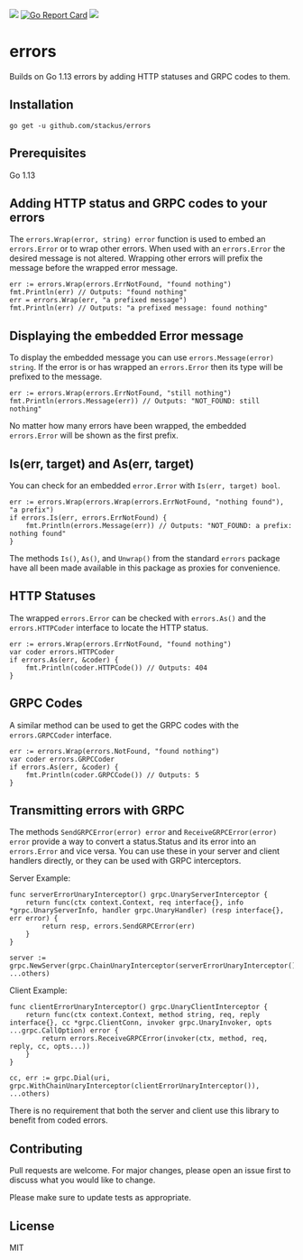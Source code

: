 ![](https://github.com/stackus/errors/workflows/CI/badge.svg)
[![Go Report Card](https://goreportcard.com/badge/github.com/stackus/errors)](https://goreportcard.com/report/github.com/stackus/errors)
[![](https://godoc.org/github.com/stackus/errors?status.svg)](https://pkg.go.dev/github.com/stackus/errors)

# errors

Builds on Go 1.13 errors by adding HTTP statuses and GRPC codes to them.

## Installation

    go get -u github.com/stackus/errors

## Prerequisites

Go 1.13

## Adding HTTP status and GRPC codes to your errors

The `errors.Wrap(error, string) error` function is used to embed an `errors.Error` or to wrap other errors. When used
with an `errors.Error` the desired message is not altered. Wrapping other errors will prefix the message before the
wrapped error message.

    err := errors.Wrap(errors.ErrNotFound, "found nothing")
    fmt.Println(err) // Outputs: "found nothing"
    err = errors.Wrap(err, "a prefixed message")
    fmt.Println(err) // Outputs: "a prefixed message: found nothing"

## Displaying the embedded Error message

To display the embedded message you can use `errors.Message(error) string`. If the error is or has wrapped
an `errors.Error` then its type will be prefixed to the message.

    err := errors.Wrap(errors.ErrNotFound, "still nothing")
    fmt.Println(errors.Message(err)) // Outputs: "NOT_FOUND: still nothing"

No matter how many errors have been wrapped, the embedded `errors.Error` will be shown as the first prefix.

## Is(err, target) and As(err, target)

You can check for an embedded `error.Error` with `Is(err, target) bool`.

    err := errors.Wrap(errors.Wrap(errors.ErrNotFound, "nothing found"), "a prefix")
    if errors.Is(err, errors.ErrNotFound) {
        fmt.Println(errors.Message(err)) // Outputs: "NOT_FOUND: a prefix: nothing found"
    }

The methods `Is()`, `As()`, and `Unwrap()` from the standard `errors` package have all been made available in this
package as proxies for convenience.

## HTTP Statuses

The wrapped `errors.Error` can be checked with `errors.As()` and the `errors.HTTPCoder` interface to locate the HTTP
status.

    err := errors.Wrap(errors.ErrNotFound, "found nothing")
    var coder errors.HTTPCoder
    if errors.As(err, &coder) {
        fmt.Println(coder.HTTPCode()) // Outputs: 404
    }

## GRPC Codes

A similar method can be used to get the GRPC codes with the `errors.GRPCCoder` interface.

    err := errors.Wrap(errors.NotFound, "found nothing")
    var coder errors.GRPCCoder
    if errors.As(err, &coder) {
        fmt.Println(coder.GRPCCode()) // Outputs: 5
    }

## Transmitting errors with GRPC

The methods `SendGRPCError(error) error` and `ReceiveGRPCError(error) error` provide a way to convert a status.Status
and its error into an `errors.Error` and vice versa. You can use these in your server and client handlers directly, or
they can be used with GRPC interceptors.

Server Example:

    func serverErrorUnaryInterceptor() grpc.UnaryServerInterceptor {
	    return func(ctx context.Context, req interface{}, info *grpc.UnaryServerInfo, handler grpc.UnaryHandler) (resp interface{}, err error) {
		    return resp, errors.SendGRPCError(err)
    	}
    }

    server := grpc.NewServer(grpc.ChainUnaryInterceptor(serverErrorUnaryInterceptor()), ...others)

Client Example:

    func clientErrorUnaryInterceptor() grpc.UnaryClientInterceptor {
	    return func(ctx context.Context, method string, req, reply interface{}, cc *grpc.ClientConn, invoker grpc.UnaryInvoker, opts ...grpc.CallOption) error {
		    return errors.ReceiveGRPCError(invoker(ctx, method, req, reply, cc, opts...))
    	}
    }

    cc, err := grpc.Dial(uri, grpc.WithChainUnaryInterceptor(clientErrorUnaryInterceptor()), ...others)

There is no requirement that both the server and client use this library to benefit from coded errors.

## Contributing

Pull requests are welcome. For major changes, please open an issue first to discuss what you would like to change.

Please make sure to update tests as appropriate.

## License

MIT